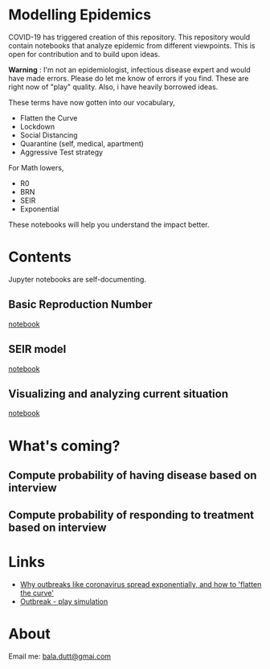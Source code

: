 # Modelling Epidemics

COVID-19 has triggered creation of this repository. This repository would contain notebooks that analyze epidemic from different viewpoints. This is open for contribution and to build upon ideas.

**Warning** : I'm not an epidemiologist, infectious disease expert and would have made errors. Please do let me know of errors if you find. These are right now of "play" quality. Also, i have heavily borrowed ideas.

These terms have now gotten into our vocabulary,
* Flatten the Curve
* Lockdown
* Social Distancing
* Quarantine (self, medical, apartment)
* Aggressive Test strategy

For Math lowers,
* R0
* BRN
* SEIR
* Exponential

These notebooks will help you understand the impact better.

# Contents

Jupyter notebooks are self-documenting.

## Basic Reproduction Number

[notebook](Basic-Reproduction-Number.ipynb)

## SEIR model

[notebook](SEIR-with-Social-Distancing.ipynb)

## Visualizing and analyzing current situation

[notebook](Visualize-Analyze-Current-State.ipynb)

# What's coming?

## Compute probability of having disease based on interview

## Compute probability of responding to treatment based on interview

# Links

* [Why outbreaks like coronavirus spread exponentially, and how to 'flatten the curve'](https://www.washingtonpost.com/graphics/2020/world/corona-simulator/)
* [Outbreak - play simulation](https://www.meltingasphalt.com/interactive/outbreak/)
 
# About

Email me: bala.dutt@gmai.com
